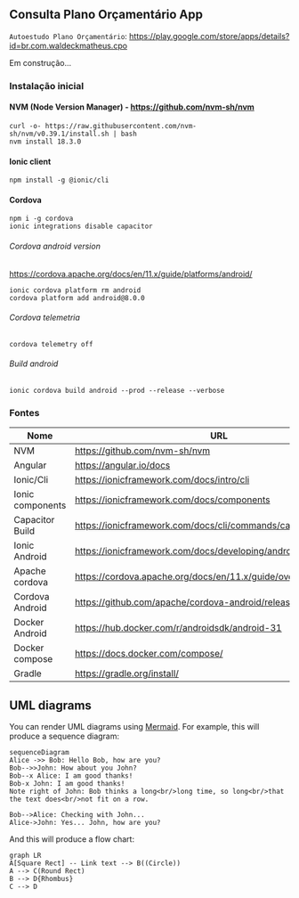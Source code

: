 
## Consulta Plano Orçamentário App

`Autoestudo Plano Orçamentário`: https://play.google.com/store/apps/details?id=br.com.waldeckmatheus.cpo

Em construção...

### Instalação inicial
#### NVM (Node Version Manager) - https://github.com/nvm-sh/nvm
    curl -o- https://raw.githubusercontent.com/nvm-sh/nvm/v0.39.1/install.sh | bash
    nvm install 18.3.0
    
#### Ionic client
    npm install -g @ionic/cli

#### Cordova
    npm i -g cordova
    ionic integrations disable capacitor

###### Cordova android version
https://cordova.apache.org/docs/en/11.x/guide/platforms/android/

    ionic cordova platform rm android
    cordova platform add android@8.0.0

###### Cordova telemetria
    cordova telemetry off

###### Build android
    ionic cordova build android --prod --release --verbose

### Fontes
| Nome  | URL |
|--|--|
| NVM  | https://github.com/nvm-sh/nvm |
| Angular | https://angular.io/docs |
| Ionic/Cli | https://ionicframework.com/docs/intro/cli |
| Ionic components | https://ionicframework.com/docs/components |
| Capacitor Build | https://ionicframework.com/docs/cli/commands/capacitor-build |
| Ionic Android | https://ionicframework.com/docs/developing/android |
| Apache cordova | https://cordova.apache.org/docs/en/11.x/guide/overview/index.html |
| Cordova Android | https://github.com/apache/cordova-android/releases |
| Docker Android | https://hub.docker.com/r/androidsdk/android-31 |
| Docker compose | https://docs.docker.com/compose/ |
| Gradle | https://gradle.org/install/ |

## UML diagrams

You can render UML diagrams using [Mermaid](https://mermaidjs.github.io/). For example, this will produce a sequence diagram:

```mermaid
sequenceDiagram
Alice ->> Bob: Hello Bob, how are you?
Bob-->>John: How about you John?
Bob--x Alice: I am good thanks!
Bob-x John: I am good thanks!
Note right of John: Bob thinks a long<br/>long time, so long<br/>that the text does<br/>not fit on a row.

Bob-->Alice: Checking with John...
Alice->John: Yes... John, how are you?
```

And this will produce a flow chart:

```mermaid
graph LR
A[Square Rect] -- Link text --> B((Circle))
A --> C(Round Rect)
B --> D{Rhombus}
C --> D
```
